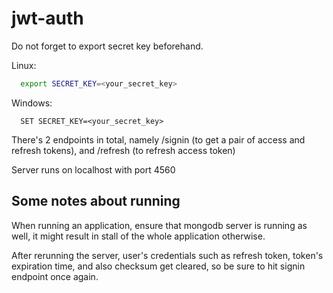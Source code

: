 # jwt-auth

Do not forget to export secret key beforehand.

Linux:
```bash
  export SECRET_KEY=<your_secret_key>
```
Windows:
```batch
  SET SECRET_KEY=<your_secret_key>
```

There's 2 endpoints in total, namely /signin (to get a pair of access and refresh tokens), and /refresh (to refresh access token)

Server runs on localhost with port 4560

## Some notes about running

When running an application, ensure that mongodb server is running as well, it might result in stall of the whole application otherwise.

After rerunning the server, user's credentials such as refresh token, token's expiration time, and also checksum get cleared, so
be sure to hit signin endpoint once again.

